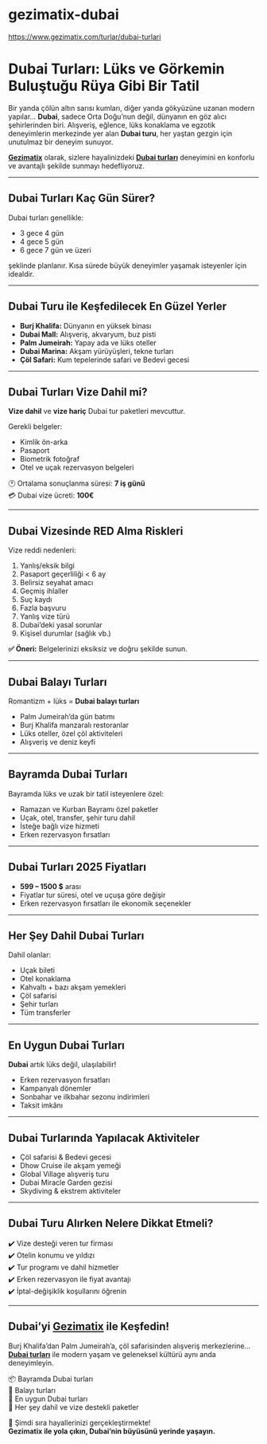 # gezimatix-dubai
https://www.gezimatix.com/turlar/dubai-turlari


# Dubai Turları: Lüks ve Görkemin Buluştuğu Rüya Gibi Bir Tatil

Bir yanda çölün altın sarısı kumları, diğer yanda gökyüzüne uzanan modern yapılar... **Dubai**, sadece Orta Doğu’nun değil, dünyanın en göz alıcı şehirlerinden biri. Alışveriş, eğlence, lüks konaklama ve egzotik deneyimlerin merkezinde yer alan **Dubai turu**, her yaştan gezgin için unutulmaz bir deneyim sunuyor.

**[Gezimatix](https://www.gezimatix.com/)** olarak, sizlere hayalinizdeki **[Dubai turları](https://www.gezimatix.com/turlar/dubai-turlari)** deneyimini en konforlu ve avantajlı şekilde sunmayı hedefliyoruz.

---

## Dubai Turları Kaç Gün Sürer?

Dubai turları genellikle:

- 3 gece 4 gün  
- 4 gece 5 gün  
- 6 gece 7 gün ve üzeri  

şeklinde planlanır. Kısa sürede büyük deneyimler yaşamak isteyenler için idealdir.

---

## Dubai Turu ile Keşfedilecek En Güzel Yerler

- **Burj Khalifa:** Dünyanın en yüksek binası
- **Dubai Mall:** Alışveriş, akvaryum, buz pisti
- **Palm Jumeirah:** Yapay ada ve lüks oteller
- **Dubai Marina:** Akşam yürüyüşleri, tekne turları
- **Çöl Safari:** Kum tepelerinde safari ve Bedevi gecesi

---

## Dubai Turları Vize Dahil mi?

**Vize dahil** ve **vize hariç** Dubai tur paketleri mevcuttur.

Gerekli belgeler:

- Kimlik ön-arka
- Pasaport
- Biometrik fotoğraf
- Otel ve uçak rezervasyon belgeleri

🕐 Ortalama sonuçlanma süresi: **7 iş günü**  
💳 Dubai vize ücreti: **100€**

---

## Dubai Vizesinde RED Alma Riskleri

Vize reddi nedenleri:

1. Yanlış/eksik bilgi
2. Pasaport geçerliliği < 6 ay
3. Belirsiz seyahat amacı
4. Geçmiş ihlaller
5. Suç kaydı
6. Fazla başvuru
7. Yanlış vize türü
8. Dubai’deki yasal sorunlar
9. Kişisel durumlar (sağlık vb.)

**✅ Öneri:** Belgelerinizi eksiksiz ve doğru şekilde sunun.

---

## Dubai Balayı Turları

Romantizm + lüks = **Dubai balayı turları**

- Palm Jumeirah’da gün batımı  
- Burj Khalifa manzaralı restoranlar  
- Lüks oteller, özel çöl aktiviteleri  
- Alışveriş ve deniz keyfi

---

## Bayramda Dubai Turları

Bayramda lüks ve uzak bir tatil isteyenlere özel:

- Ramazan ve Kurban Bayramı özel paketler  
- Uçak, otel, transfer, şehir turu dahil  
- İsteğe bağlı vize hizmeti  
- Erken rezervasyon fırsatları

---

## Dubai Turları 2025 Fiyatları

- **599 – 1500 $** arası  
- Fiyatlar tur süresi, otel ve uçuşa göre değişir  
- Erken rezervasyon fırsatları ile ekonomik seçenekler

---

## Her Şey Dahil Dubai Turları

Dahil olanlar:

- Uçak bileti  
- Otel konaklama  
- Kahvaltı + bazı akşam yemekleri  
- Çöl safarisi  
- Şehir turları  
- Tüm transferler

---

## En Uygun Dubai Turları

**Dubai** artık lüks değil, ulaşılabilir!

- Erken rezervasyon fırsatları  
- Kampanyalı dönemler  
- Sonbahar ve ilkbahar sezonu indirimleri  
- Taksit imkânı

---

## Dubai Turlarında Yapılacak Aktiviteler

- Çöl safarisi & Bedevi gecesi  
- Dhow Cruise ile akşam yemeği  
- Global Village alışveriş turu  
- Dubai Miracle Garden gezisi  
- Skydiving & ekstrem aktiviteler

---

## Dubai Turu Alırken Nelere Dikkat Etmeli?

✔️ Vize desteği veren tur firması  
✔️ Otelin konumu ve yıldızı  
✔️ Tur programı ve dahil hizmetler  
✔️ Erken rezervasyon ile fiyat avantajı  
✔️ İptal-değişiklik koşullarını öğrenin

---

## Dubai’yi [Gezimatix](https://www.gezimatix.com/) ile Keşfedin!

Burj Khalifa’dan Palm Jumeirah’a, çöl safarisinden alışveriş merkezlerine...  
**[Dubai turları](https://www.gezimatix.com/turlar/dubai-turlari)** ile modern yaşam ve geleneksel kültürü aynı anda deneyimleyin.

📦 Bayramda Dubai turları  
💍 Balayı turları  
🎒 En uygun Dubai turları  
🛬 Her şey dahil ve vize destekli paketler

🧳 Şimdi sıra hayallerinizi gerçekleştirmekte!  
**Gezimatix ile yola çıkın, Dubai’nin büyüsünü yerinde yaşayın.**
